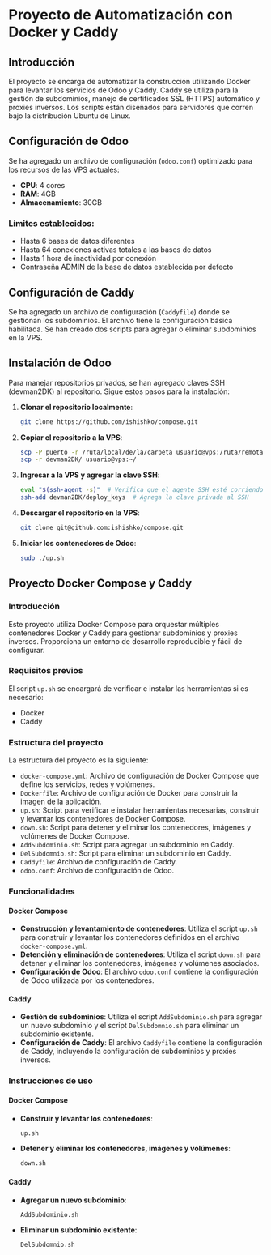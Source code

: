 # Proyecto de Automatización con Docker y Caddy

## Introducción

El proyecto se encarga de automatizar la construcción utilizando Docker para levantar los servicios de Odoo y Caddy. Caddy se utiliza para la gestión de subdominios, manejo de certificados SSL (HTTPS) automático y proxies inversos. Los scripts están diseñados para servidores que corren bajo la distribución Ubuntu de Linux.

## Configuración de Odoo

Se ha agregado un archivo de configuración (`odoo.conf`) optimizado para los recursos de las VPS actuales:

- **CPU**: 4 cores
- **RAM**: 4GB
- **Almacenamiento**: 30GB

### Límites establecidos:

- Hasta 6 bases de datos diferentes
- Hasta 64 conexiones activas totales a las bases de datos
- Hasta 1 hora de inactividad por conexión
- Contraseña ADMIN de la base de datos establecida por defecto

## Configuración de Caddy

Se ha agregado un archivo de configuración (`Caddyfile`) donde se gestionan los subdominios. El archivo tiene la configuración básica habilitada. Se han creado dos scripts para agregar o eliminar subdominios en la VPS.

## Instalación de Odoo

Para manejar repositorios privados, se han agregado claves SSH (devman2DK) al repositorio. Sigue estos pasos para la instalación:

1. **Clonar el repositorio localmente**:
    ```bash
    git clone https://github.com/ishishko/compose.git
    ```

2. **Copiar el repositorio a la VPS**:
    ```bash
    scp -P puerto -r /ruta/local/de/la/carpeta usuario@vps:/ruta/remota/de/destino
    scp -r devman2DK/ usuario@vps:~/
    ```

3. **Ingresar a la VPS y agregar la clave SSH**:
    ```bash
    eval "$(ssh-agent -s)"  # Verifica que el agente SSH esté corriendo
    ssh-add devman2DK/deploy_keys  # Agrega la clave privada al SSH
    ```

4. **Descargar el repositorio en la VPS**:
    ```bash
    git clone git@github.com:ishishko/compose.git
    ```

5. **Iniciar los contenedores de Odoo**:
    ```bash
    sudo ./up.sh
    ```

## Proyecto Docker Compose y Caddy

### Introducción

Este proyecto utiliza Docker Compose para orquestar múltiples contenedores Docker y Caddy para gestionar subdominios y proxies inversos. Proporciona un entorno de desarrollo reproducible y fácil de configurar.

### Requisitos previos

El script `up.sh` se encargará de verificar e instalar las herramientas si es necesario:

- Docker
- Caddy

### Estructura del proyecto

La estructura del proyecto es la siguiente:

- `docker-compose.yml`: Archivo de configuración de Docker Compose que define los servicios, redes y volúmenes.
- `Dockerfile`: Archivo de configuración de Docker para construir la imagen de la aplicación.
- `up.sh`: Script para verificar e instalar herramientas necesarias, construir y levantar los contenedores de Docker Compose.
- `down.sh`: Script para detener y eliminar los contenedores, imágenes y volúmenes de Docker Compose.
- `AddSubdominio.sh`: Script para agregar un subdominio en Caddy.
- `DelSubdomnio.sh`: Script para eliminar un subdominio en Caddy.
- `Caddyfile`: Archivo de configuración de Caddy.
- `odoo.conf`: Archivo de configuración de Odoo.

### Funcionalidades

#### Docker Compose

- **Construcción y levantamiento de contenedores**: Utiliza el script `up.sh` para construir y levantar los contenedores definidos en el archivo `docker-compose.yml`.
- **Detención y eliminación de contenedores**: Utiliza el script `down.sh` para detener y eliminar los contenedores, imágenes y volúmenes asociados.
- **Configuración de Odoo**: El archivo `odoo.conf` contiene la configuración de Odoo utilizada por los contenedores.

#### Caddy

- **Gestión de subdominios**: Utiliza el script `AddSubdominio.sh` para agregar un nuevo subdominio y el script `DelSubdomnio.sh` para eliminar un subdominio existente.
- **Configuración de Caddy**: El archivo `Caddyfile` contiene la configuración de Caddy, incluyendo la configuración de subdominios y proxies inversos.

### Instrucciones de uso

#### Docker Compose

- **Construir y levantar los contenedores**:
    ```bash
    up.sh
    ```

- **Detener y eliminar los contenedores, imágenes y volúmenes**:
    ```bash
    down.sh
    ```

#### Caddy

- **Agregar un nuevo subdominio**:
    ```bash
    AddSubdominio.sh
    ```

- **Eliminar un subdominio existente**:
    ```bash
    DelSubdomnio.sh
    ```